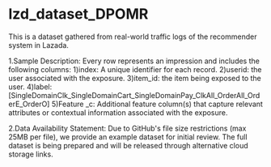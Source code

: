 # lzd_dataset_DPOMR

This is a dataset gathered from real-world traffic logs of the recommender system in Lazada.

1.Sample Description: Every row represents an impression and includes the following columns: 1)index: A unique identifier for each record. 2)userid: the user associated with the exposure. 3)item_id: the item being exposed to the user. 4)label: [SingleDomainClk_SingleDomainCart_SingleDomainPay_ClkAll_OrderAll_OrderE_OrderO] 5)Feature _c: Additional feature column(s) that capture relevant attributes or contextual information associated with the exposure.

2.Data Availability Statement: Due to GitHub's file size restrictions (max 25MB per file), we provide an example dataset for initial review. The full dataset is being prepared and will be released through alternative cloud storage links.

